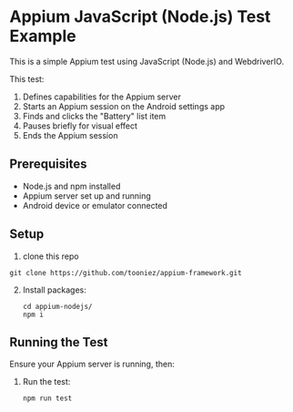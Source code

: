 # Appium JavaScript (Node.js) Test Example

This is a simple Appium test using JavaScript (Node.js) and WebdriverIO.


This test:
1. Defines capabilities for the Appium server
2. Starts an Appium session on the Android settings app
3. Finds and clicks the "Battery" list item
4. Pauses briefly for visual effect
5. Ends the Appium session

## Prerequisites

- Node.js and npm installed
- Appium server set up and running
- Android device or emulator connected

## Setup

1. clone this repo

  ```shell
  git clone https://github.com/tooniez/appium-framework.git
  ```

2. Install packages:

   ```shell
   cd appium-nodejs/
   npm i
   ```

## Running the Test

Ensure your Appium server is running, then:

1. Run the test:

   ```shell
   npm run test
    ```

